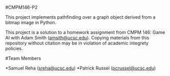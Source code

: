 #CMPM146-P2

This project implements pathfinding over a graph object derived from a bitmap image in Python.

This project is a solution to a homework assignment from CMPM 146: Game AI with Adam Smith (amsith@ucsc.edu). Copying materials from this repository without citation may be in violation of academic integrety policies.

#Team Members

*Samuel Reha (sreha@ucsc.edu)
*Patrick Russel (pcrussel@ucsc.edu)

